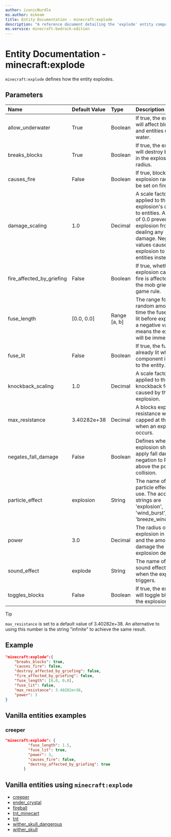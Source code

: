 ```yaml
---
author: iconicNurdle
ms.author: mikeam
title: Entity Documentation - minecraft:explode
description: "A reference document detailing the 'explode' entity component"
ms.service: minecraft-bedrock-edition
---
```


# Entity Documentation - minecraft:explode

`minecraft:explode` defines how the entity explodes.

## Parameters

|Name |Default Value  |Type  |Description  |
|:----------|:----------|:----------|:----------|
| allow_underwater | True | Boolean | If true, the explosion will affect blocks and entities under water. |
| breaks_blocks | True | Boolean | If true, the explosion will destroy blocks in the explosion radius. |
| causes_fire | False | Boolean | If true, blocks in the explosion radius will be set on fire. |
| damage_scaling | 1.0 | Decimal| A scale factor applied to the explosion's damage to entities. A value of 0.0 prevents the explosion from dealing any damage. Negative values cause the explosion to heal entities instead. |
| fire_affected_by_griefing | False | Boolean | If true, whether the explosion causes fire is affected by the mob griefing game rule. |
| fuse_length | [0.0, 0.0] | Range [a, b] | The range for the random amount of time the fuse will be lit before exploding; a negative value means the explosion will be immediate. |
| fuse_lit | False| Boolean | If true, the fuse is already lit when this component is added to the entity. |
| knockback_scaling| 1.0 | Decimal| A scale factor applied to the knockback force caused by the explosion. |
| max_resistance| 3.40282e+38 | Decimal | A blocks explosion resistance will be capped at this value when an explosion occurs. |
| negates_fall_damage | False | Boolean | Defines whether the explosion should apply fall damage negation to Players above the point of collision. |
| particle_effect | explosion | String | The name of the particle effect to use. The accepted strings are 'explosion', 'wind_burst', or 'breeze_wind_burst'.|
| power | 3.0 | Decimal | The radius of the explosion in blocks and the amount of damage the explosion deals. |
| sound_effect | explode | String | The name of the sound effect played when the explosion triggers. |
| toggles_blocks | False | Boolean | If true, the explosion will toggle blocks in the explosion radius. |

> [!TIP]
> `max_resistance` is set to a default value of 3.40282e+38. An alternative to using this number is the string "infinite" to achieve the same result.

## Example

```json
"minecraft:explode":{
    "breaks_blocks": true,
    "causes_fire": false,
    "destroy_affected_by_griefing": false,
    "fire_affected_by_griefing": false,
    "fuse_length": [0.0, 0.0],
    "fuse_lit": false,
    "max_resistance": 3.40282e+38,
    "power": 3
}
```

## Vanilla entities examples

### creeper

```json
"minecraft:explode": {
          "fuse_length": 1.5,
          "fuse_lit": true,
          "power": 3,
          "causes_fire": false,
          "destroy_affected_by_griefing": true
        }
```

## Vanilla entities using `minecraft:explode`

- [creeper](../../../../Source/VanillaBehaviorPack_Snippets/entities/creeper.md)
- [ender_crystal](../../../../Source/VanillaBehaviorPack_Snippets/entities/ender_crystal.md)
- [fireball](../../../../Source/VanillaBehaviorPack_Snippets/entities/fireball.md)
- [tnt_minecart](../../../../Source/VanillaBehaviorPack_Snippets/entities/tnt_minecart.md)
- [tnt](../../../../Source/VanillaBehaviorPack_Snippets/entities/tnt.md)
- [wither_skull_dangerous](../../../../Source/VanillaBehaviorPack_Snippets/entities/wither_skull_dangerous.md)
- [wither_skull](../../../../Source/VanillaBehaviorPack_Snippets/entities/wither_skull.md)

